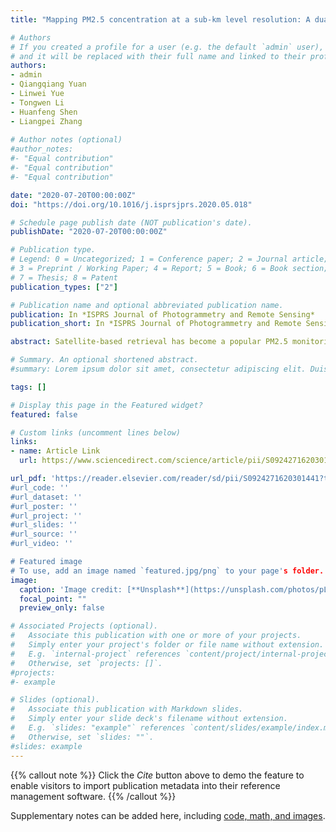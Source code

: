 ```yaml
---
title: "Mapping PM2.5 concentration at a sub-km level resolution: A dual-scale retrieval approach"

# Authors
# If you created a profile for a user (e.g. the default `admin` user), write the username (folder name) here 
# and it will be replaced with their full name and linked to their profile.
authors:
- admin
- Qiangqiang Yuan
- Linwei Yue
- Tongwen Li
- Huanfeng Shen
- Liangpei Zhang
 
# Author notes (optional)
#author_notes:
#- "Equal contribution"
#- "Equal contribution"
#- "Equal contribution"

date: "2020-07-20T00:00:00Z"
doi: "https://doi.org/10.1016/j.isprsjprs.2020.05.018"

# Schedule page publish date (NOT publication's date).
publishDate: "2020-07-20T00:00:00Z"

# Publication type.
# Legend: 0 = Uncategorized; 1 = Conference paper; 2 = Journal article;
# 3 = Preprint / Working Paper; 4 = Report; 5 = Book; 6 = Book section;
# 7 = Thesis; 8 = Patent
publication_types: ["2"]

# Publication name and optional abbreviated publication name.
publication: In *ISPRS Journal of Photogrammetry and Remote Sensing*
publication_short: In *ISPRS Journal of Photogrammetry and Remote Sensing*

abstract: Satellite-based retrieval has become a popular PM2.5 monitoring method. To improve the retrieval performance, multiple variables are usually introduced as auxiliary variables, in addition to aerosol optical depth (AOD). The different kinds of variables are usually at different resolutions, varying from sub-kilometer to dozens of kilometers. Generally speaking, when undertaking the retrieval, the variables at different resolutions are resampled to the same resolution as the AOD product to ensure scale consistency (single-scale retrieval). However, a drawback of doing this is that the information contained within the different resolutions (scales) is discarded. To fully utilize the information contained in the different scales, a dual-scale retrieval approach is proposed in this paper. In the first stage, the variables which influence PM2.5 concentration at a large scale are used for PM2.5 retrieval at a coarse resolution. Then, in the second stage, the variables which affect PM2.5 distribution at a finer scale are used for the further PM2.5 retrieval at a high resolution (sub-km level resolution), with the retrieved low-resolution PM2.5 from the first stage also acting as input. In this study, four different regression models were adopted to test the performance of the dual-scale retrieval approach at both daily and annual scales: multiple linear regression (MLR), geographically weighted regression (GWR), random forest (RF), and the generalized regression neural network (GRNN). Compared with the traditional single-scale retrieval approach, the proposed dual-scale retrieval approach can achieve PM2.5 mapping at a finer resolution and with a higher accuracy. Dual-scale retrieval can utilize the information contained in different scales, thus achieving an improvement in both resolution and retrieval accuracy. The proposed approach has the potential to be used for the generation of quantitative remote sensing products in various fields, and will promote the quality improvement of these quantitative remote sensing products.

# Summary. An optional shortened abstract.
#summary: Lorem ipsum dolor sit amet, consectetur adipiscing elit. Duis posuere tellus ac convallis placerat. Proin tincidunt magna sed ex sollicitudin condimentum.

tags: []

# Display this page in the Featured widget?
featured: false

# Custom links (uncomment lines below)
links:
- name: Article Link
  url: https://www.sciencedirect.com/science/article/pii/S0924271620301441

url_pdf: 'https://reader.elsevier.com/reader/sd/pii/S0924271620301441?token=07E4AEF493EEF723A4287ADDAC8D9E6D9BFED683BFFB741B953CDE76054D952521060C057C9CB99425DC1B55B2F978A0&originRegion=us-east-1&originCreation=20211214084044
#url_code: ''
#url_dataset: ''
#url_poster: ''
#url_project: ''
#url_slides: ''
#url_source: ''
#url_video: ''

# Featured image
# To use, add an image named `featured.jpg/png` to your page's folder. 
image:
  caption: 'Image credit: [**Unsplash**](https://unsplash.com/photos/pLCdAaMFLTE)'
  focal_point: ""
  preview_only: false

# Associated Projects (optional).
#   Associate this publication with one or more of your projects.
#   Simply enter your project's folder or file name without extension.
#   E.g. `internal-project` references `content/project/internal-project/index.md`.
#   Otherwise, set `projects: []`.
#projects:
#- example

# Slides (optional).
#   Associate this publication with Markdown slides.
#   Simply enter your slide deck's filename without extension.
#   E.g. `slides: "example"` references `content/slides/example/index.md`.
#   Otherwise, set `slides: ""`.
#slides: example
---
```


{{% callout note %}}
Click the *Cite* button above to demo the feature to enable visitors to import publication metadata into their reference management software.
{{% /callout %}}

Supplementary notes can be added here, including [code, math, and images](https://wowchemy.com/docs/writing-markdown-latex/).
